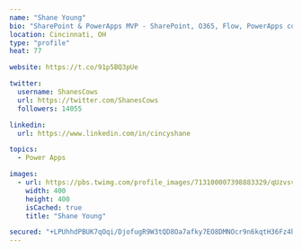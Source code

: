 ```yaml
---
name: "Shane Young"
bio: "SharePoint & PowerApps MVP - SharePoint, O365, Flow, PowerApps consulting? @PowerApps911 | Pure Snark? You found it."
location: Cincinnati, OH
type: "profile"
heat: 77

website: https://t.co/91p5BQ3pUe

twitter:
  username: ShanesCows
  url: https://twitter.com/ShanesCows
  followers: 14055

linkedin:
  url: https://www.linkedin.com/in/cincyshane

topics:
  - Power Apps

images:
  - url: https://pbs.twimg.com/profile_images/713100007398883329/qUzvsvQ3_400x400.jpg
    width: 400
    height: 400
    isCached: true
    title: "Shane Young"

secured: "+LPUhhdPBUK7qOqi/DjofugR9W3tQD8Oa7afky7EO8DMNOcr9n6kqtH36Fz4hYaJDNBN2L44DY8HTVS/IqcodxAVX32GHuQ1lEYfkVDu8g0XJBc0I/LKN09/JP/oCZGTG5coaw87mPS4+FDEIUTFOLW/X5W27h9Cym4vaZh3xWB5CaPGjTie9wRBsBGQv2R0xjgl4z5ZNixfCkopB5XFU5Ejq4ObYLm6SbECqoBHsczGTR4nF9hzVLfyQKqMehenSjf5dyWk6ngdQj8kzcF+65IBH8oKpBivLgmcpcft+1nYVXxCXEv4lLK1IoEE2gALMfUYK+doBD7Vd/zcq55W/9fCPKVgwOiaW8gUdrpEA+j0jz+qoui9Zp4I22GFg8Ue7jKLtGE/7HLr3VLbnrjfMS5h+0rYkJQBmv+AcuHTe5A=;WvaRRiYvL31fh2yUZmg5Fw=="
---
```


